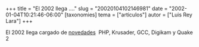 +++
title = "El 2002 llega ...."
slug = "20020104102146981"
date = "2002-01-04T10:21:46-06:00"
[taxonomies]
tema = ["articulos"]
autor = ["Luis Rey Lara"]
+++


El 2002 llega cargado de
[novedades](http://www.noticias.com/noticias/2002/0201/n0201044.htm)
 PHP, Krusader, GCC, Digikam y Quake 2
  

